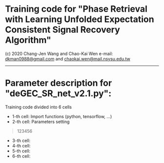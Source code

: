 # Training code for "Phase Retrieval with Learning Unfolded Expectation Consistent Signal Recovery Algorithm"
(c) 2020 Chang-Jen Wang and Chao-Kai Wen e-mail: dkman0988@gmail.com and chaokai.wen@mail.nsysu.edu.tw

--------------------------------------------------------------------------------------------------------------------------
# Parameter description for "deGEC_SR_net_v2.1.py":
Training code divided into 6 cells
 - 1-th cell: Import functions (python, tensorflow, ...)
 - 2-th cell: Parameters setting
 > 123456
 - 3-th cell:
 - 4-th cell:
 - 5-th cell:
 - 6-th cell:
